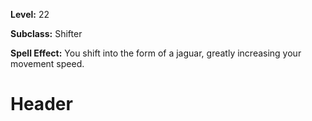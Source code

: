<!-- TITLE: Shift: Jaguar -->
<!-- SUBTITLE:  -->

**Level:** 22

**Subclass:** Shifter

**Spell Effect:** You shift into the form of a jaguar, greatly increasing your movement speed.

# Header